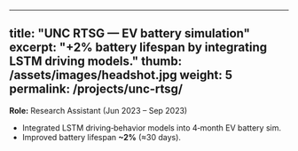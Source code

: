 
---
title: "UNC RTSG — EV battery simulation"
excerpt: "+2% battery lifespan by integrating LSTM driving models."
thumb: /assets/images/headshot.jpg
weight: 5
permalink: /projects/unc-rtsg/
---

**Role:** Research Assistant (Jun 2023 – Sep 2023)

- Integrated LSTM driving‑behavior models into 4‑month EV battery sim.
- Improved battery lifespan **~2%** (≈30 days).
